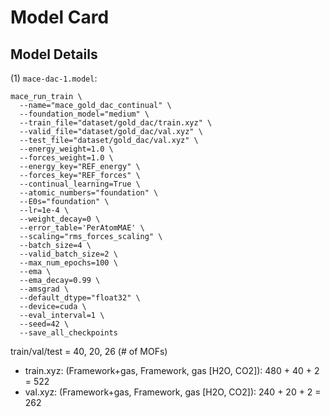 # Model Card

## Model Details

(1) `mace-dac-1.model`:

```
mace_run_train \
  --name="mace_gold_dac_continual" \
  --foundation_model="medium" \
  --train_file="dataset/gold_dac/train.xyz" \
  --valid_file="dataset/gold_dac/val.xyz" \
  --test_file="dataset/gold_dac/val.xyz" \
  --energy_weight=1.0 \
  --forces_weight=1.0 \
  --energy_key="REF_energy" \
  --forces_key="REF_forces" \
  --continual_learning=True \
  --atomic_numbers="foundation" \
  --E0s="foundation" \
  --lr=1e-4 \
  --weight_decay=0 \
  --error_table='PerAtomMAE' \
  --scaling="rms_forces_scaling" \
  --batch_size=4 \
  --valid_batch_size=2 \
  --max_num_epochs=100 \
  --ema \
  --ema_decay=0.99 \
  --amsgrad \
  --default_dtype="float32" \
  --device=cuda \
  --eval_interval=1 \
  --seed=42 \
  --save_all_checkpoints
```

train/val/test = 40, 20, 26 (# of MOFs)

- train.xyz: (Framework+gas, Framework, gas [H2O, CO2]): 480 + 40 + 2 = 522
- val.xyz: (Framework+gas, Framework, gas [H2O, CO2]): 240 + 20 + 2 = 262
